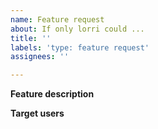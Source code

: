 ```yaml
---
name: Feature request
about: If only lorri could ...
title: ''
labels: 'type: feature request'
assignees: ''

---
```


**Feature description**
<!-- What would you like lorri to do? -->

**Target users**
<!-- Who would this feature help, in what situations? -->

